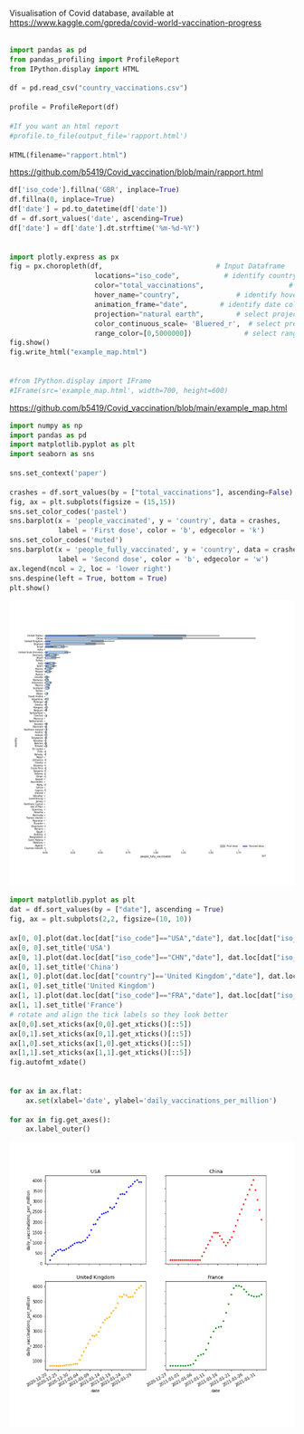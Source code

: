 
Visualisation of Covid database, available at https://www.kaggle.com/gpreda/covid-world-vaccination-progress


```python

import pandas as pd
from pandas_profiling import ProfileReport
from IPython.display import HTML

df = pd.read_csv("country_vaccinations.csv")

profile = ProfileReport(df)

#If you want an html report 
#profile.to_file(output_file='rapport.html')

HTML(filename="rapport.html")

```
https://github.com/b5419/Covid_vaccination/blob/main/rapport.html

<!DOCTYPE html>
<html>
<script>
function includeHTML() {
  var z, i, elmnt, file, xhttp;
  /*loop through a collection of all HTML elements:*/
  z = document.getElementsByTagName("*");
  for (i = 0; i < z.length; i++) {
    elmnt = z[i];
    /*search for elements with a certain atrribute:*/
    file = elmnt.getAttribute("w3-include-html");
    if (file) {
      /*make an HTTP request using the attribute value as the file name:*/
      xhttp = new XMLHttpRequest();
      xhttp.onreadystatechange = function() {
        if (this.readyState == 4) {
          if (this.status == 200) {elmnt.innerHTML = this.responseText;}
          if (this.status == 404) {elmnt.innerHTML = "Page not found.";}
          /*remove the attribute, and call this function once more:*/
          elmnt.removeAttribute("w3-include-html");
          includeHTML();
        }
      }      
      xhttp.open("GET", file, true);
      xhttp.send();
      /*exit the function:*/
      return;
    }
  }
};
</script>

 <div w3-include-html="rapport.html"></div> 
 
 
<script>
includeHTML();
</script>

</body>
</html>

```python
df['iso_code'].fillna('GBR', inplace=True)
df.fillna(0, inplace=True)
df['date'] = pd.to_datetime(df['date'])
df = df.sort_values('date', ascending=True)
df['date'] = df['date'].dt.strftime('%m-%d-%Y')


import plotly.express as px
fig = px.choropleth(df,                            # Input Dataframe
                     locations="iso_code",           # identify country code column
                     color="total_vaccinations",                     # identify representing column
                     hover_name="country",              # identify hover name
                     animation_frame="date",        # identify date column
                     projection="natural earth",        # select projection
                     color_continuous_scale= 'Bluered_r',  # select prefer color scale
                     range_color=[0,5000000])             # select range of dataset     
fig.show()          
fig.write_html("example_map.html")            


#from IPython.display import IFrame
#IFrame(src='example_map.html', width=700, height=600)

```

https://github.com/b5419/Covid_vaccination/blob/main/example_map.html

```python
import numpy as np
import pandas as pd
import matplotlib.pyplot as plt
import seaborn as sns
 
sns.set_context('paper')

crashes = df.sort_values(by = ["total_vaccinations"], ascending=False)
fig, ax = plt.subplots(figsize = (15,15))
sns.set_color_codes('pastel')
sns.barplot(x = 'people_vaccinated', y = 'country', data = crashes,
            label = 'First dose', color = 'b', edgecolor = 'k')
sns.set_color_codes('muted')
sns.barplot(x = 'people_fully_vaccinated', y = 'country', data = crashes,
            label = 'Second dose', color = 'b', edgecolor = 'w')
ax.legend(ncol = 2, loc = 'lower right')
sns.despine(left = True, bottom = True)
plt.show()
```

<img src="first_second_vacination_per_country.png" />

```python
import matplotlib.pyplot as plt
dat = df.sort_values(by = ["date"], ascending = True)
fig, ax = plt.subplots(2,2, figsize=(10, 10))

ax[0, 0].plot(dat.loc[dat["iso_code"]=="USA","date"], dat.loc[dat["iso_code"]=="USA","daily_vaccinations_per_million"],"b.")
ax[0, 0].set_title('USA')
ax[0, 1].plot(dat.loc[dat["iso_code"]=="CHN","date"], dat.loc[dat["iso_code"]=="CHN","daily_vaccinations_per_million"],"r.")
ax[0, 1].set_title('China')
ax[1, 0].plot(dat.loc[dat["country"]=='United Kingdom',"date"], dat.loc[dat["country"]=='United Kingdom',"daily_vaccinations_per_million"],".", color="orange")
ax[1, 0].set_title('United Kingdom')
ax[1, 1].plot(dat.loc[dat["iso_code"]=="FRA","date"], dat.loc[dat["iso_code"]=="FRA","daily_vaccinations_per_million"],".", color="green")
ax[1, 1].set_title('France')
# rotate and align the tick labels so they look better
ax[0,0].set_xticks(ax[0,0].get_xticks()[::5])
ax[0,1].set_xticks(ax[0,1].get_xticks()[::5])
ax[1,0].set_xticks(ax[1,0].get_xticks()[::5])
ax[1,1].set_xticks(ax[1,1].get_xticks()[::5])
fig.autofmt_xdate()


for ax in ax.flat:
    ax.set(xlabel='date', ylabel='daily_vaccinations_per_million')

for ax in fig.get_axes():
    ax.label_outer()
```
<img src="vaccination_rate_4country.png" />
